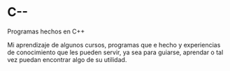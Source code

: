 # C--
Programas hechos en C++

Mi aprendizaje de algunos cursos, programas que e hecho y experiencias de conocimiento que les pueden servir,
ya sea para guiarse, aprendar o tal vez puedan encontrar algo de su utilidad.
